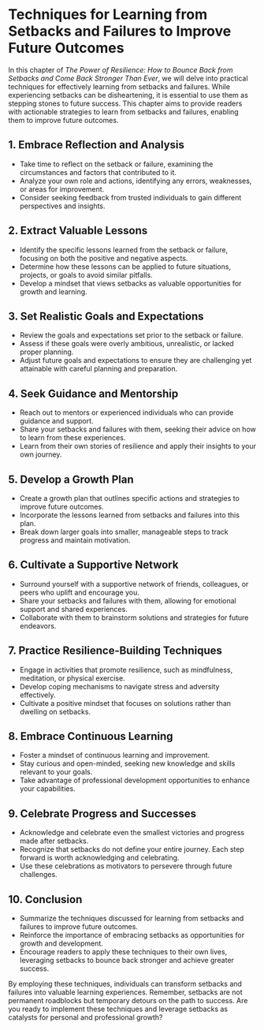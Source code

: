 Techniques for Learning from Setbacks and Failures to Improve Future Outcomes
======================================================================================

In this chapter of *The Power of Resilience: How to Bounce Back from Setbacks and Come Back Stronger Than Ever*, we will delve into practical techniques for effectively learning from setbacks and failures. While experiencing setbacks can be disheartening, it is essential to use them as stepping stones to future success. This chapter aims to provide readers with actionable strategies to learn from setbacks and failures, enabling them to improve future outcomes.

**1. Embrace Reflection and Analysis**
--------------------------------------

* Take time to reflect on the setback or failure, examining the circumstances and factors that contributed to it.
* Analyze your own role and actions, identifying any errors, weaknesses, or areas for improvement.
* Consider seeking feedback from trusted individuals to gain different perspectives and insights.

**2. Extract Valuable Lessons**
-------------------------------

* Identify the specific lessons learned from the setback or failure, focusing on both the positive and negative aspects.
* Determine how these lessons can be applied to future situations, projects, or goals to avoid similar pitfalls.
* Develop a mindset that views setbacks as valuable opportunities for growth and learning.

**3. Set Realistic Goals and Expectations**
-------------------------------------------

* Review the goals and expectations set prior to the setback or failure.
* Assess if these goals were overly ambitious, unrealistic, or lacked proper planning.
* Adjust future goals and expectations to ensure they are challenging yet attainable with careful planning and preparation.

**4. Seek Guidance and Mentorship**
-----------------------------------

* Reach out to mentors or experienced individuals who can provide guidance and support.
* Share your setbacks and failures with them, seeking their advice on how to learn from these experiences.
* Learn from their own stories of resilience and apply their insights to your own journey.

**5. Develop a Growth Plan**
----------------------------

* Create a growth plan that outlines specific actions and strategies to improve future outcomes.
* Incorporate the lessons learned from setbacks and failures into this plan.
* Break down larger goals into smaller, manageable steps to track progress and maintain motivation.

**6. Cultivate a Supportive Network**
-------------------------------------

* Surround yourself with a supportive network of friends, colleagues, or peers who uplift and encourage you.
* Share your setbacks and failures with them, allowing for emotional support and shared experiences.
* Collaborate with them to brainstorm solutions and strategies for future endeavors.

**7. Practice Resilience-Building Techniques**
----------------------------------------------

* Engage in activities that promote resilience, such as mindfulness, meditation, or physical exercise.
* Develop coping mechanisms to navigate stress and adversity effectively.
* Cultivate a positive mindset that focuses on solutions rather than dwelling on setbacks.

**8. Embrace Continuous Learning**
----------------------------------

* Foster a mindset of continuous learning and improvement.
* Stay curious and open-minded, seeking new knowledge and skills relevant to your goals.
* Take advantage of professional development opportunities to enhance your capabilities.

**9. Celebrate Progress and Successes**
---------------------------------------

* Acknowledge and celebrate even the smallest victories and progress made after setbacks.
* Recognize that setbacks do not define your entire journey. Each step forward is worth acknowledging and celebrating.
* Use these celebrations as motivators to persevere through future challenges.

**10. Conclusion**
------------------

* Summarize the techniques discussed for learning from setbacks and failures to improve future outcomes.
* Reinforce the importance of embracing setbacks as opportunities for growth and development.
* Encourage readers to apply these techniques to their own lives, leveraging setbacks to bounce back stronger and achieve greater success.

By employing these techniques, individuals can transform setbacks and failures into valuable learning experiences. Remember, setbacks are not permanent roadblocks but temporary detours on the path to success. Are you ready to implement these techniques and leverage setbacks as catalysts for personal and professional growth?
